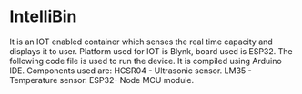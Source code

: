 # IntelliBin
It is an IOT enabled container which senses the real time capacity and displays it to user. Platform used for IOT is Blynk, board used is ESP32.
The following code file is used to run the device. It is compiled using Arduino IDE. Components used are:
HCSR04 - Ultrasonic sensor. LM35 - Temperature sensor. ESP32- Node MCU module.
